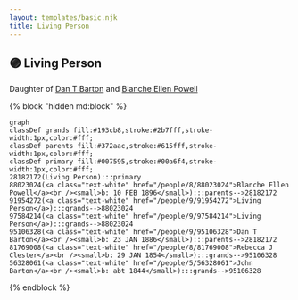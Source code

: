 ```yaml
---
layout: templates/basic.njk
title: Living Person
---
```

## 🟣 Living Person

Daughter of [Dan T Barton](/people/9/95106328) and [Blanche Ellen Powell](/people/8/88023024)

{% block "hidden md:block" %}
```mermaid
graph
classDef grands fill:#193cb8,stroke:#2b7fff,stroke-width:1px,color:#fff;
classDef parents fill:#372aac,stroke:#615fff,stroke-width:1px,color:#fff;
classDef primary fill:#007595,stroke:#00a6f4,stroke-width:1px,color:#fff;
28182172(Living Person):::primary
88023024(<a class="text-white" href="/people/8/88023024">Blanche Ellen Powell</a><br /><small>b: 10 FEB 1896</small>):::parents-->28182172
91954272(<a class="text-white" href="/people/9/91954272">Living Person</a>):::grands-->88023024
97584214(<a class="text-white" href="/people/9/97584214">Living Person</a>):::grands-->88023024
95106328(<a class="text-white" href="/people/9/95106328">Dan T Barton</a><br /><small>b: 23 JAN 1886</small>):::parents-->28182172
81769008(<a class="text-white" href="/people/8/81769008">Rebecca J Clester</a><br /><small>b: 29 JAN 1854</small>):::grands-->95106328
56328061(<a class="text-white" href="/people/5/56328061">John Barton</a><br /><small>b: abt 1844</small>):::grands-->95106328
```
{% endblock %}
